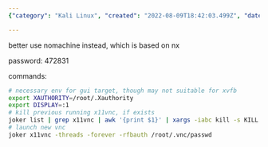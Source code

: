 ```yaml
---
{"category": "Kali Linux", "created": "2022-08-09T18:42:03.499Z", "date": "2022-08-09 18:42:03", "description": "This article provides detailed instructions on how to install and run x11vnc on a Kali Linux system. However, it also recommends using Nomachine instead due to its NX-based foundation. The article includes a password and various example command lines for proper execution.", "modified": "2022-08-18T08:02:58.595Z", "tags": ["credential", "remote control", "stub", "test", "VNC"], "title": "x11vnc test on kali"}

---
```


better use nomachine instead, which is based on nx

password: 472831

commands:

```bash
# necessary env for gui target, though may not suitable for xvfb
export XAUTHORITY=/root/.Xauthority
export DISPLAY=:1
# kill previous running x11vnc, if exists
joker list | grep x11vnc | awk '{print $1}' | xargs -iabc kill -s KILL abc
# launch new vnc
joker x11vnc -threads -forever -rfbauth /root/.vnc/passwd

```
